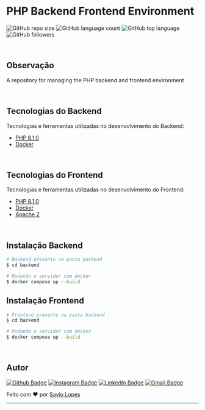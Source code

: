 # PHP Backend Frontend Environment

![GitHub repo size](https://img.shields.io/github/repo-size/savio-2-lopes/PHP-Backend-Frontend-Environment)
![GitHub language count](https://img.shields.io/github/languages/count/savio-2-lopes/PHP-Backend-Frontend-Environment)
![GitHub top language](https://img.shields.io/github/languages/top/savio-2-lopes/PHP-Backend-Frontend-Environment)
![GitHub followers](https://img.shields.io/github/followers/savio-2-lopes?label=Follow&style=social)

<br>

## Observação

A repository for managing the PHP backend and frontend environment

<br>

## Tecnologias do Backend

Tecnologias e ferramentas utilizadas no desenvolvimento do Backend:

- [PHP 8.1.0](https://www.php.net/releases/8.1/en.php)
- [Docker](https://www.docker.com/)

<br>

## Tecnologias do Frontend

Tecnologias e ferramentas utilizadas no desenvolvimento do Frontend:

- [PHP 8.1.0](https://www.php.net/releases/8.1/en.php)
- [Docker](https://www.docker.com/)
- [Apache 2](https://httpd.apache.org/)

<br>

## Instalação Backend

```bash
# Backend presente na pasta backend
$ cd backend

# Rodando o servidor com docker
$ docker compose up --build

```

## Instalação Frontend

```bash
# Frontend presente na pasta backend
$ cd backend

# Rodando o servidor com docker
$ docker compose up --build

```

<br>

## Autor

[![Github Badge](https://img.shields.io/badge/-Github-373737?style=flat&logo=Github&logoColor=white)](https://github.com/savio-2-lopes)
[![Instagram Badge](https://img.shields.io/badge/-Instagram-8a3ab9?style=flat&logo=instagram&logoColor=white)](https://www.instagram.com/savioaugulopes/)
[![LinkedIn Badge](https://img.shields.io/badge/-LinkedIn-blue?style=flat&logo=linkedin&logoColor=white)](https://www.linkedin.com/in/savio-lopes/)
[![Gmail Badge](https://img.shields.io/badge/-Gmail-c14438?style=flat&logo=gmail&logoColor=white)](mailto:savioaugulopes@gmail.com)

Feito com ❤️ por [Savio Lopes](https://www.linkedin.com/in/savio-lopes/)

---